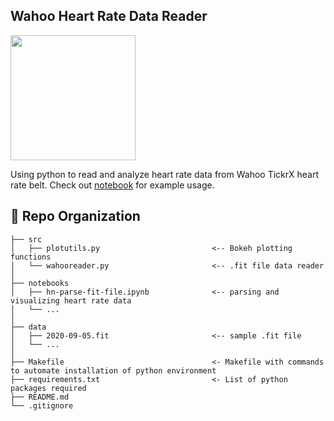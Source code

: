 ## Wahoo Heart Rate Data Reader 
<img width=200 src="https://github.com/hnagib/Wahoo-Fit-Reader/blob/master/img/wahoo-tickrx.png">

Using python to read and analyze heart rate data from Wahoo TickrX heart rate belt. Check out [notebook](https://nbviewer.jupyter.org/github/hnagib/Wahoo-Fit-Reader/blob/master/notebooks/hn-hr-dataviz.ipynb) for example usage. 

:open_file_folder: Repo Organization
--------------------------------

    ├── src                
    │   ├── plotutils.py                         <-- Bokeh plotting functions    
    │   └── wahooreader.py                       <-- .fit file data reader
    │
    ├── notebooks          
    │   ├── hn-parse-fit-file.ipynb              <-- parsing and visualizing heart rate data         
    │   └── ...            
    │
    ├── data               
    │   ├── 2020-09-05.fit                       <-- sample .fit file      
    │   └── ... 
    │
    ├── Makefile                                 <- Makefile with commands to automate installation of python environment
    ├── requirements.txt                         <- List of python packages required     
    ├── README.md
    └── .gitignore         
